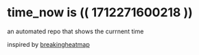 # time_now is (( 1712271600218 ))

an automated repo that shows the currnent time

inspired by [breakingheatmap](https://github.com/breakingheatmap/breakingheatmap)